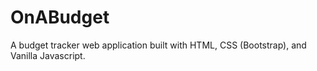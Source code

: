 # OnABudget

A budget tracker web application built with HTML, CSS (Bootstrap), and Vanilla Javascript.

